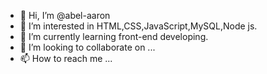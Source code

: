 - 👋 Hi, I’m @abel-aaron
- 👀 I’m interested in HTML,CSS,JavaScript,MySQL,Node js.
- 🌱 I’m currently learning front-end developing.
- 💞️ I’m looking to collaborate on ...
- 📫 How to reach me ...

<!---
abel-aaron/abel-aaron is a ✨ special ✨ repository because its `README.md` (this file) appears on your GitHub profile.
You can click the Preview link to take a look at your changes.
--->

